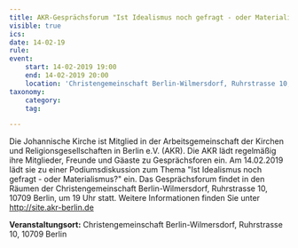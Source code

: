 ```yaml
---
title: AKR-Gesprächsforum "Ist Idealismus noch gefragt - oder Materialismus?"
visible: true
ics: 
date: 14-02-19
rule: 
event:
	start: 14-02-2019 19:00
	end: 14-02-2019 20:00
	location: 'Christengemeinschaft Berlin-Wilmersdorf, Ruhrstrasse 10, 10709 Berlin'
taxonomy:
	category: 
	tag: 

---
```

Die Johannische Kirche ist Mitglied in der Arbeitsgemeinschaft der Kirchen und Religionsgesellschaften in Berlin e.V. (AKR). Die AKR lädt regelmäßig ihre Mitglieder, Freunde und Gäaste zu Gesprächsforen ein. Am 14.02.2019 lädt sie zu einer Podiumsdiskussion zum Thema "Ist Idealismus noch gefragt - oder Materialismus?" ein. Das Gesprächsforum findet in den Räumen der Christengemeinschaft Berlin-Wilmersdorf, Ruhrstrasse 10, 10709 Berlin, um 19 Uhr statt. Weitere Informationen finden Sie unter http://site.akr-berlin.de


**Veranstaltungsort:** Christengemeinschaft Berlin-Wilmersdorf, Ruhrstrasse 10, 10709 Berlin

